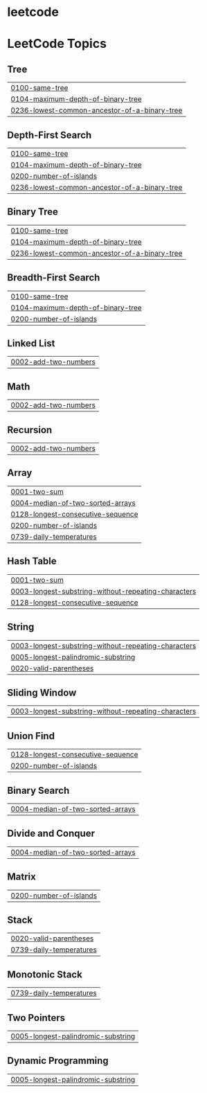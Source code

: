 # leetcode

<!---LeetCode Topics Start-->
# LeetCode Topics
## Tree
|  |
| ------- |
| [0100-same-tree](https://github.com/heegu0311/leetcode/tree/master/0100-same-tree) |
| [0104-maximum-depth-of-binary-tree](https://github.com/heegu0311/leetcode/tree/master/0104-maximum-depth-of-binary-tree) |
| [0236-lowest-common-ancestor-of-a-binary-tree](https://github.com/heegu0311/leetcode/tree/master/0236-lowest-common-ancestor-of-a-binary-tree) |
## Depth-First Search
|  |
| ------- |
| [0100-same-tree](https://github.com/heegu0311/leetcode/tree/master/0100-same-tree) |
| [0104-maximum-depth-of-binary-tree](https://github.com/heegu0311/leetcode/tree/master/0104-maximum-depth-of-binary-tree) |
| [0200-number-of-islands](https://github.com/heegu0311/leetcode/tree/master/0200-number-of-islands) |
| [0236-lowest-common-ancestor-of-a-binary-tree](https://github.com/heegu0311/leetcode/tree/master/0236-lowest-common-ancestor-of-a-binary-tree) |
## Binary Tree
|  |
| ------- |
| [0100-same-tree](https://github.com/heegu0311/leetcode/tree/master/0100-same-tree) |
| [0104-maximum-depth-of-binary-tree](https://github.com/heegu0311/leetcode/tree/master/0104-maximum-depth-of-binary-tree) |
| [0236-lowest-common-ancestor-of-a-binary-tree](https://github.com/heegu0311/leetcode/tree/master/0236-lowest-common-ancestor-of-a-binary-tree) |
## Breadth-First Search
|  |
| ------- |
| [0100-same-tree](https://github.com/heegu0311/leetcode/tree/master/0100-same-tree) |
| [0104-maximum-depth-of-binary-tree](https://github.com/heegu0311/leetcode/tree/master/0104-maximum-depth-of-binary-tree) |
| [0200-number-of-islands](https://github.com/heegu0311/leetcode/tree/master/0200-number-of-islands) |
## Linked List
|  |
| ------- |
| [0002-add-two-numbers](https://github.com/heegu0311/leetcode/tree/master/0002-add-two-numbers) |
## Math
|  |
| ------- |
| [0002-add-two-numbers](https://github.com/heegu0311/leetcode/tree/master/0002-add-two-numbers) |
## Recursion
|  |
| ------- |
| [0002-add-two-numbers](https://github.com/heegu0311/leetcode/tree/master/0002-add-two-numbers) |
## Array
|  |
| ------- |
| [0001-two-sum](https://github.com/heegu0311/leetcode/tree/master/0001-two-sum) |
| [0004-median-of-two-sorted-arrays](https://github.com/heegu0311/leetcode/tree/master/0004-median-of-two-sorted-arrays) |
| [0128-longest-consecutive-sequence](https://github.com/heegu0311/leetcode/tree/master/0128-longest-consecutive-sequence) |
| [0200-number-of-islands](https://github.com/heegu0311/leetcode/tree/master/0200-number-of-islands) |
| [0739-daily-temperatures](https://github.com/heegu0311/leetcode/tree/master/0739-daily-temperatures) |
## Hash Table
|  |
| ------- |
| [0001-two-sum](https://github.com/heegu0311/leetcode/tree/master/0001-two-sum) |
| [0003-longest-substring-without-repeating-characters](https://github.com/heegu0311/leetcode/tree/master/0003-longest-substring-without-repeating-characters) |
| [0128-longest-consecutive-sequence](https://github.com/heegu0311/leetcode/tree/master/0128-longest-consecutive-sequence) |
## String
|  |
| ------- |
| [0003-longest-substring-without-repeating-characters](https://github.com/heegu0311/leetcode/tree/master/0003-longest-substring-without-repeating-characters) |
| [0005-longest-palindromic-substring](https://github.com/heegu0311/leetcode/tree/master/0005-longest-palindromic-substring) |
| [0020-valid-parentheses](https://github.com/heegu0311/leetcode/tree/master/0020-valid-parentheses) |
## Sliding Window
|  |
| ------- |
| [0003-longest-substring-without-repeating-characters](https://github.com/heegu0311/leetcode/tree/master/0003-longest-substring-without-repeating-characters) |
## Union Find
|  |
| ------- |
| [0128-longest-consecutive-sequence](https://github.com/heegu0311/leetcode/tree/master/0128-longest-consecutive-sequence) |
| [0200-number-of-islands](https://github.com/heegu0311/leetcode/tree/master/0200-number-of-islands) |
## Binary Search
|  |
| ------- |
| [0004-median-of-two-sorted-arrays](https://github.com/heegu0311/leetcode/tree/master/0004-median-of-two-sorted-arrays) |
## Divide and Conquer
|  |
| ------- |
| [0004-median-of-two-sorted-arrays](https://github.com/heegu0311/leetcode/tree/master/0004-median-of-two-sorted-arrays) |
## Matrix
|  |
| ------- |
| [0200-number-of-islands](https://github.com/heegu0311/leetcode/tree/master/0200-number-of-islands) |
## Stack
|  |
| ------- |
| [0020-valid-parentheses](https://github.com/heegu0311/leetcode/tree/master/0020-valid-parentheses) |
| [0739-daily-temperatures](https://github.com/heegu0311/leetcode/tree/master/0739-daily-temperatures) |
## Monotonic Stack
|  |
| ------- |
| [0739-daily-temperatures](https://github.com/heegu0311/leetcode/tree/master/0739-daily-temperatures) |
## Two Pointers
|  |
| ------- |
| [0005-longest-palindromic-substring](https://github.com/heegu0311/leetcode/tree/master/0005-longest-palindromic-substring) |
## Dynamic Programming
|  |
| ------- |
| [0005-longest-palindromic-substring](https://github.com/heegu0311/leetcode/tree/master/0005-longest-palindromic-substring) |
<!---LeetCode Topics End-->